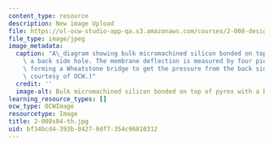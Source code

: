 ```yaml
---
content_type: resource
description: New image Upload
file: https://ol-ocw-studio-app-qa.s3.amazonaws.com/courses/2-008-design-and-manufacturing-ii-spring-2004/bf34bcd4393b04270df7354c96810312_2-008s04-th.jpg
file_type: image/jpeg
image_metadata:
  caption: "A\_diagram showing bulk micromachined silicon bonded on top of pyrex with\
    \ a back side hole. The membrane deflection is measured by four piezoresistors\
    \ forming a Wheatstone bridge to get the pressure from the back side hole. (Image\
    \ courtesy of OCW.)"
  credit: ''
  image-alt: Bulk micromachined silicon bonded on top of pyrex with a back side hole.
learning_resource_types: []
ocw_type: OCWImage
resourcetype: Image
title: 2-008s04-th.jpg
uid: bf34bcd4-393b-0427-0df7-354c96810312
---
```

